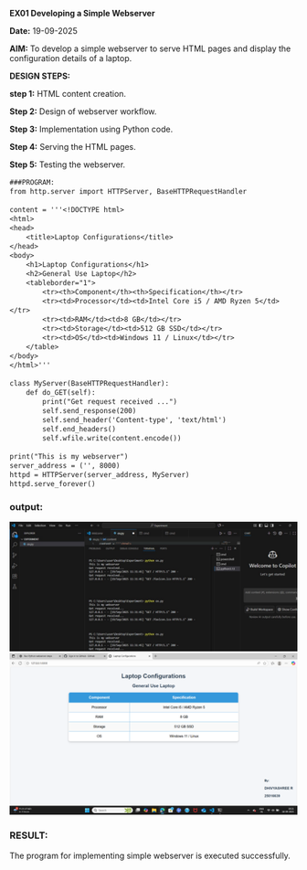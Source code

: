 **EX01 Developing a Simple Webserver**

**Date:**
19-09-2025

**AIM:**
To develop a simple webserver to serve HTML pages and display the configuration details of a laptop.

**DESIGN STEPS:**

**step 1:**
HTML content creation.

**Step 2:**
Design of webserver workflow.

**Step 3:**
Implementation using Python code.

**Step 4:**
Serving the HTML pages.

**Step 5:**
Testing the webserver.
```
###PROGRAM:
from http.server import HTTPServer, BaseHTTPRequestHandler

content = '''<!DOCTYPE html>
<html>
<head>
    <title>Laptop Configurations</title>
</head>
<body>
    <h1>Laptop Configurations</h1>
    <h2>General Use Laptop</h2>
    <tableborder="1">
        <tr><th>Component</th><th>Specification</th></tr>
        <tr><td>Processor</td><td>Intel Core i5 / AMD Ryzen 5</td></tr>
        <tr><td>RAM</td><td>8 GB</td></tr>
        <tr><td>Storage</td><td>512 GB SSD</td></tr>
        <tr><td>OS</td><td>Windows 11 / Linux</td></tr>
    </table>
</body>
</html>'''

class MyServer(BaseHTTPRequestHandler):
    def do_GET(self):
        print("Get request received ...")
        self.send_response(200)
        self.send_header('Content-type', 'text/html')
        self.end_headers()
        self.wfile.write(content.encode())

print("This is my webserver")
server_address = ('', 8000)
httpd = HTTPServer(server_address, MyServer)
httpd.serve_forever()
```
### output:
![output2](output2.jpg)
![output1](output.pgn.png)

### RESULT:
The program for implementing simple webserver is executed successfully.
